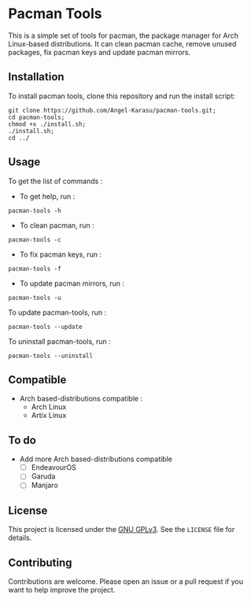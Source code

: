 # Pacman Tools

This is a simple set of tools for pacman, the package manager for Arch Linux-based distributions. It can clean pacman cache, remove unused packages, fix pacman keys and update pacman mirrors.

## Installation

To install pacman tools, clone this repository and run the install script:

```shell
git clone https://github.com/Angel-Karasu/pacman-tools.git;
cd pacman-tools;
chmod +x ./install.sh;
./install.sh;
cd ../
```

## Usage

To get the list of commands :

- To get help, run :
```shell
pacman-tools -h
```

- To clean pacman, run :
```shell
pacman-tools -c
```

- To fix pacman keys, run :
```shell
pacman-tools -f
```

- To update pacman mirrors, run :
```shell
pacman-tools -u
```

To update pacman-tools, run :
```shell
pacman-tools --update
```

To uninstall pacman-tools, run :
```shell
pacman-tools --uninstall
```

## Compatible

- Arch based-distributions compatible : 
  - Arch Linux
  - Artix Linux

## To do

- Add more Arch based-distributions compatible
  - [ ] EndeavourOS
  - [ ] Garuda
  - [ ] Manjaro

## License

This project is licensed under the [GNU GPLv3](https://choosealicense.com/licenses/gpl-3.0/). See the `LICENSE` file for details.

## Contributing

Contributions are welcome. Please open an issue or a pull request if you want to help improve the project.
